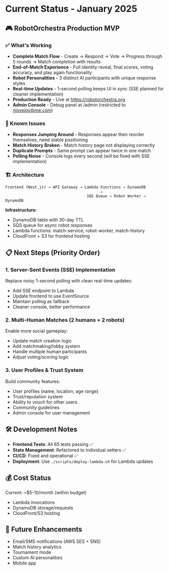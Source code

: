 # Current Status - January 2025

## 🎮 **RobotOrchestra Production MVP**

### **✅ What's Working**

- **Complete Match Flow** - Create → Respond → Vote → Progress through 5 rounds → Match completion with results
- **End-of-Match Experience** - Full identity reveal, final scores, voting accuracy, and play again functionality
- **Robot Personalities** - 3 distinct AI participants with unique response styles
- **Real-time Updates** - 1-second polling keeps UI in sync (SSE planned for cleaner implementation)
- **Production Ready** - Live at https://robotorchestra.org
- **Admin Console** - Debug panel at /admin (restricted to nlovejoy@me.com)

### **🐛 Known Issues**

- **Responses Jumping Around** - Responses appear then reorder themselves, need stable positioning
- **Match History Broken** - Match history page not displaying correctly
- **Duplicate Prompts** - Same prompt can appear twice in one match
- **Polling Noise** - Console logs every second (will be fixed with SSE implementation)

### **🏗️ Architecture**

```
Frontend (Next.js) → API Gateway → Lambda Functions → DynamoDB
                                          ↓
                                    SQS Queue → Robot Worker → DynamoDB
```

**Infrastructure:**
- DynamoDB table with 30-day TTL
- SQS queue for async robot responses
- Lambda functions: match-service, robot-worker, match-history
- CloudFront + S3 for frontend hosting

## 📋 **Next Steps (Priority Order)**

### 1. **Server-Sent Events (SSE) Implementation**
Replace noisy 1-second polling with clean real-time updates:
- Add SSE endpoint to Lambda
- Update frontend to use EventSource
- Maintain polling as fallback
- Cleaner console, better performance

### 2. **Multi-Human Matches (2 humans + 2 robots)**
Enable more social gameplay:
- Update match creation logic
- Add matchmaking/lobby system
- Handle multiple human participants
- Adjust voting/scoring logic

### 3. **User Profiles & Trust System**
Build community features:
- User profiles (name, location, age range)
- Trust/reputation system
- Ability to vouch for other users
- Community guidelines
- Admin console for user management

## 🛠️ **Development Notes**

- **Frontend Tests**: All 65 tests passing ✅
- **State Management**: Refactored to individual setters ✅
- **CI/CD**: Fixed and operational ✅
- **Deployment**: Use `./scripts/deploy-lambda.sh` for Lambda updates

## 💰 **Cost Status**

Current: ~$5-10/month (within budget)
- Lambda invocations
- DynamoDB storage/requests
- CloudFront/S3 hosting

## 🚀 **Future Enhancements**

- Email/SMS notifications (AWS SES + SNS)
- Match history analytics
- Tournament mode
- Custom AI personalities
- Mobile app
